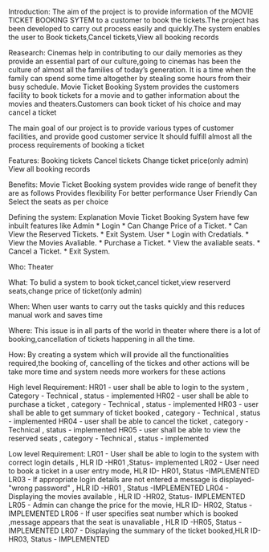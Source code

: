 Introduction:
The aim of the project is to provide information of the MOVIE TICKET BOOKING SYTEM to a customer to book the tickets.The project has been developed to carry out process easily and quickly.The system enables the user to Book tickets,Cancel tickets,View all booking records

Reasearch:
Cinemas help in contributing to our daily memories as they provide an essential part of our culture,going to cinemas has been the culture of almost all the families of today’s generation. It is a time when the family can spend some time altogether by stealing some hours from their busy schedule. Movie Ticket Booking System provides the customers facility to book tickets for a movie and to gather information about the movies and theaters.Customers can book ticket of his choice and may cancel a ticket

The main goal of our project is to provide various types of customer facilities, and provide good  customer service It should fulfill almost all the process requirements of booking a ticket

Features:
Booking tickets
Cancel tickets
Change ticket price(only admin)
View all booking records

Benefits:
Movie Ticket Booking system provides wide range of benefit they are as follows
Provides flexibility
For better performance
User Friendly
Can Select the seats as per choice

Defining the system:
Explanation
Movie Ticket Booking System have few inbuilt features like Admin * Login * Can Change Price of a Ticket. * Can View the Reserved Tickets. * Exit System. User * Login with Credatials. * View the Movies Avaliable. * Purchase a Ticket. * View the avaliable seats. * Cancel a Ticket. * Exit System.

Who:
Theater

What:
To bulid a system to book ticket,cancel ticket,view reserverd seats,change price of ticket(only admin)

When:
When user wants to carry out the tasks quickly and this reduces manual work and saves time

Where:
This issue is in all parts of the world in theater where there is a lot of booking,cancellation of tickets happening in all the time.

How:
By creating a system which will provide all the functionalities required,the booking of, cancelling of the tickes and other actions will be take more time and system needs more workers for these actions

High level Requirement:
HR01 - user shall be able to login to the system , Category - Technical , status - implemented
HR02 - user shall be able to purchase a ticket   , category - Technical , status - implemented
HR03 - user shall be able to get summary of ticket booked , category - Technical , status - implemented
HR04 - user shall be able to cancel the ticket            , category - Technical , status - implemented
HR05 - user shall be able to view the reserved seats      , category - Technical  , status - implemented


Low level Requirement:
LR01	- User shall be able to login to the system with correct login details , HLR ID -HR01 ,Status- implemented
LR02	-  User need to book a ticket in a user entry mode, HLR ID-	HR01, Status -IMPLEMENTED
LR03	- If appropriate login details are not entered a message is displayed-"wrong password"	, HLR ID -HR01	, Status -IMPLEMENTED
LR04	- Displaying the movies available	, HLR ID -HR02, Status-	IMPLEMENTED
LR05	- Admin can change the price for the movie, HLR ID-	HR02, Status -IMPLEMENTED
LR06	- If user specifies seat number which is booked ,message appears that the seat is unavaliable	, HLR ID -HR05,	Status -IMPLEMENTED
LR07	- Displaying the summary of the ticket booked,HLR ID-	HR03, Status -	IMPLEMENTED

